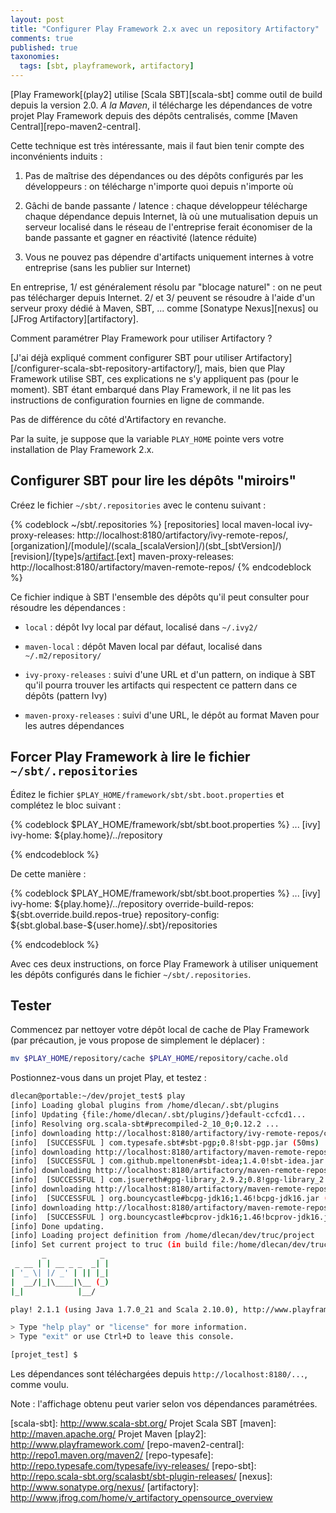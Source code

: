 ```yaml
---
layout: post
title: "Configurer Play Framework 2.x avec un repository Artifactory"
comments: true
published: true
taxonomies: 
  tags: [sbt, playframework, artifactory]
---
```


[Play Framework[(play2] utilise [Scala SBT][scala-sbt] comme outil de build depuis la version 2.0. *A la Maven*, il télécharge les dépendances
de votre projet Play Framework depuis des dépôts centralisés, comme [Maven Central][repo-maven2-central].

Cette technique est très intéressante, mais il faut bien tenir compte des inconvénients induits :

1. Pas de maîtrise des dépendances ou des dépôts configurés par les développeurs : on télécharge n'importe quoi depuis n'importe où

2. Gâchi de bande passante / latence : chaque développeur télécharge chaque dépendance depuis Internet, là où une mutualisation depuis un 
serveur localisé dans le réseau de l'entreprise ferait économiser de la bande passante et gagner en réactivité (latence réduite)

3. Vous ne pouvez pas dépendre d'artifacts uniquement internes à votre entreprise (sans les publier sur Internet)

En entreprise, 1/ est généralement résolu par "blocage naturel" : on ne peut pas télécharger depuis Internet. 2/ et 3/ peuvent se résoudre à l'aide d'un serveur proxy dédié à Maven, SBT, ... comme [Sonatype Nexus][nexus] ou [JFrog Artifactory][artifactory].

Comment paramétrer Play Framework pour utiliser Artifactory ?

[J'ai déjà expliqué comment configurer SBT pour utiliser Artifactory][/configurer-scala-sbt-repository-artifactory/], mais, bien que Play Framework utilise SBT, ces explications ne s'y appliquent pas (pour le moment). SBT étant embarqué dans Play Framework, il ne lit pas les instructions de configuration fournies en ligne de commande.

Pas de différence du côté d'Artifactory en revanche.

Par la suite, je suppose que la variable `PLAY_HOME` pointe vers votre installation de Play Framework 2.x.

## Configurer SBT pour lire les dépôts "miroirs"

Créez le fichier `~/sbt/.repositories` avec le contenu suivant :

{% codeblock ~/sbt/.repositories %}
[repositories]
  local
  maven-local
  ivy-proxy-releases: http://localhost:8180/artifactory/ivy-remote-repos/, [organization]/[module]/(scala_[scalaVersion]/)(sbt_[sbtVersion]/)[revision]/[type]s/[artifact](-[classifier]).[ext]
  maven-proxy-releases: http://localhost:8180/artifactory/maven-remote-repos/
{% endcodeblock %}

Ce fichier indique à SBT l'ensemble des dépôts qu'il peut consulter pour résoudre les dépendances :

- `local` : dépôt Ivy local par défaut, localisé dans `~/.ivy2/`

- `maven-local` : dépôt Maven local par défaut, localisé dans `~/.m2/repository/`

- `ivy-proxy-releases` : suivi d'une URL et d'un pattern, on indique à SBT qu'il pourra trouver les artifacts qui respectent ce pattern dans ce dépôts (pattern Ivy)

- `maven-proxy-releases` : suivi d'une URL, le dépôt au format Maven pour les autres dépendances

## Forcer Play Framework à lire le fichier `~/sbt/.repositories`

Éditez le fichier `$PLAY_HOME/framework/sbt/sbt.boot.properties` et complétez le bloc suivant :

{% codeblock $PLAY_HOME/framework/sbt/sbt.boot.properties %}
...
[ivy]
  ivy-home: ${play.home}/../repository

{% endcodeblock %}

De cette manière :

{% codeblock $PLAY_HOME/framework/sbt/sbt.boot.properties %}
...
[ivy]
  ivy-home: ${play.home}/../repository
  override-build-repos: ${sbt.override.build.repos-true}
  repository-config: ${sbt.global.base-${user.home}/.sbt}/repositories

{% endcodeblock %}

Avec ces deux instructions, on force Play Framework à utiliser uniquement les dépôts configurés dans le fichier `~/sbt/.repositories`.

## Tester

Commencez par nettoyer votre dépôt local de cache de Play Framework (par précaution, je vous propose de simplement le déplacer) :

```sh
mv $PLAY_HOME/repository/cache $PLAY_HOME/repository/cache.old

```

Postionnez-vous dans un projet Play, et testez :

```sh
dlecan@portable:~/dev/projet_test$ play
[info] Loading global plugins from /home/dlecan/.sbt/plugins
[info] Updating {file:/home/dlecan/.sbt/plugins/}default-ccfcd1...
[info] Resolving org.scala-sbt#precompiled-2_10_0;0.12.2 ...
[info] downloading http://localhost:8180/artifactory/ivy-remote-repos/com.typesafe.sbt/sbt-pgp/scala_2.9.2/sbt_0.12/0.8/jars/sbt-pgp.jar ...
[info] 	[SUCCESSFUL ] com.typesafe.sbt#sbt-pgp;0.8!sbt-pgp.jar (50ms)
[info] downloading http://localhost:8180/artifactory/maven-remote-repos/com/github/mpeltonen/sbt-idea_2.9.2_0.12/1.4.0/sbt-idea-1.4.0.jar ...
[info] 	[SUCCESSFUL ] com.github.mpeltonen#sbt-idea;1.4.0!sbt-idea.jar (37ms)
[info] downloading http://localhost:8180/artifactory/maven-remote-repos/com/jsuereth/gpg-library_2.9.2/0.8/gpg-library_2.9.2-0.8.jar ...
[info] 	[SUCCESSFUL ] com.jsuereth#gpg-library_2.9.2;0.8!gpg-library_2.9.2.jar (29ms)
[info] downloading http://localhost:8180/artifactory/maven-remote-repos/org/bouncycastle/bcpg-jdk16/1.46/bcpg-jdk16-1.46.jar ...
[info] 	[SUCCESSFUL ] org.bouncycastle#bcpg-jdk16;1.46!bcpg-jdk16.jar (21ms)
[info] downloading http://localhost:8180/artifactory/maven-remote-repos/org/bouncycastle/bcprov-jdk16/1.46/bcprov-jdk16-1.46.jar ...
[info] 	[SUCCESSFUL ] org.bouncycastle#bcprov-jdk16;1.46!bcprov-jdk16.jar (41ms)
[info] Done updating.
[info] Loading project definition from /home/dlecan/dev/truc/project
[info] Set current project to truc (in build file:/home/dlecan/dev/truc/)
       _            _
 _ __ | | __ _ _  _| |
| '_ \| |/ _' | || |_|
|  __/|_|\____|\__ (_)
|_|            |__/

play! 2.1.1 (using Java 1.7.0_21 and Scala 2.10.0), http://www.playframework.org

> Type "help play" or "license" for more information.
> Type "exit" or use Ctrl+D to leave this console.

[projet_test] $

```

Les dépendances sont téléchargées depuis `http://localhost:8180/...`, comme voulu.

Note : l'affichage obtenu peut varier selon vos dépendances paramétrées.

[scala-sbt]: http://www.scala-sbt.org/	Projet Scala SBT
[maven]: http://maven.apache.org/ 		Projet Maven
[play2]: http://www.playframework.com/
[repo-maven2-central]: http://repo1.maven.org/maven2/
[repo-typesafe]: http://repo.typesafe.com/typesafe/ivy-releases/
[repo-sbt]: http://repo.scala-sbt.org/scalasbt/sbt-plugin-releases/
[nexus]: http://www.sonatype.org/nexus/
[artifactory]: http://www.jfrog.com/home/v_artifactory_opensource_overview
